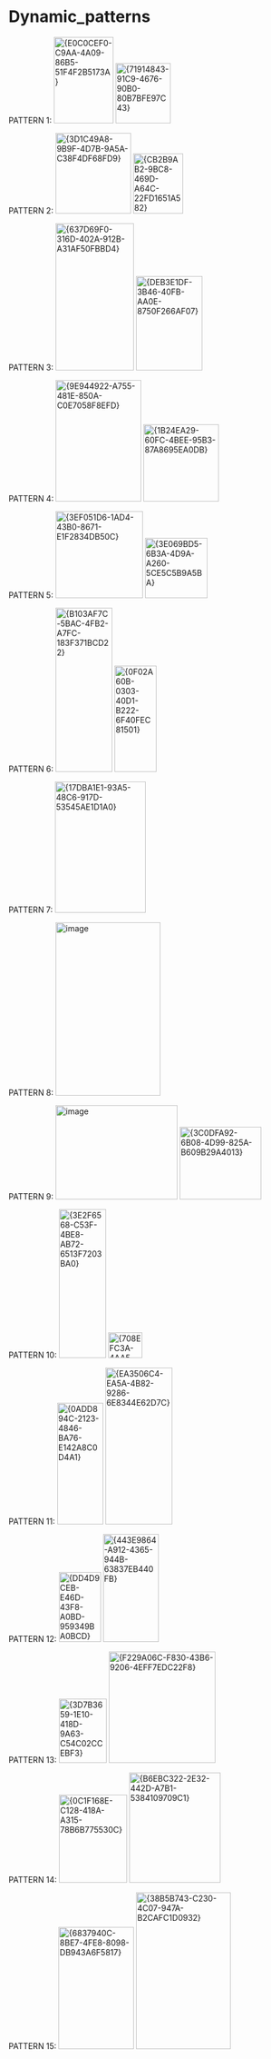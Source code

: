 # Dynamic_patterns
PATTERN 1:
<img width="105" height="152" alt="{E0C0CEF0-C9AA-4A09-86B5-51F4F2B5173A}" src="https://github.com/user-attachments/assets/a670192d-b550-438e-b408-8006980d30b1" />
<img width="97" height="106" alt="{71914843-91C9-4676-90B0-80B7BFE97C43}" src="https://github.com/user-attachments/assets/76cab629-14a8-4c8b-bf8a-f1d25641ad6a" />

PATTERN 2:
<img width="133" height="142" alt="{3D1C49A8-9B9F-4D7B-9A5A-C38F4DF68FD9}" src="https://github.com/user-attachments/assets/143766dc-5d98-4760-8e6d-28ef6cd58b8f" />
<img width="88" height="106" alt="{CB2B9AB2-9BC8-469D-A64C-22FD1651A582}" src="https://github.com/user-attachments/assets/322add27-68cc-4ff3-90e3-d5c27205dc11" />

PATTERN 3:
<img width="138" height="259" alt="{637D69F0-316D-402A-912B-A31AF50FBBD4}" src="https://github.com/user-attachments/assets/3d293343-9dfe-4315-9832-997b00801767" />
<img width="117" height="166" alt="{DEB3E1DF-3B46-40FB-AA0E-8750F266AF07}" src="https://github.com/user-attachments/assets/eb67fa7e-59e9-4de2-8865-fab10f73c2be" />

PATTERN 4:
<img width="151" height="214" alt="{9E944922-A755-481E-850A-C0E7058F8EFD}" src="https://github.com/user-attachments/assets/d0ed5a54-34e7-4327-9e52-bb2e83f5480c" />
<img width="133" height="136" alt="{1B24EA29-60FC-4BEE-95B3-87A8695EA0DB}" src="https://github.com/user-attachments/assets/7d0924c3-6552-4822-9b59-a70dbe9002e7" />

PATTERN 5:
<img width="154" height="153" alt="{3EF051D6-1AD4-43B0-8671-E1F2834DB50C}" src="https://github.com/user-attachments/assets/cc4af238-4fb3-4663-86e0-b2d7d36b9f73" />
<img width="110" height="106" alt="{3E069BD5-6B3A-4D9A-A260-5CE5C5B9A5BA}" src="https://github.com/user-attachments/assets/1ec8c374-a3bc-427c-9e6b-b9a2c81efb15" />

PATTERN 6:
<img width="100" height="289" alt="{B103AF7C-5BAC-4FB2-A7FC-183F371BCD22}" src="https://github.com/user-attachments/assets/fae5814f-93c7-4cc7-9070-f99886612a6c" />
<img width="74" height="187" alt="{0F02A60B-0303-40D1-B222-6F40FEC81501}" src="https://github.com/user-attachments/assets/cb35c3e8-f62b-405e-a45a-f8815f4464db" />

PATTERN 7:
<img width="160" height="231" alt="{17DBA1E1-93A5-48C6-917D-53545AE1D1A0}" src="https://github.com/user-attachments/assets/c1776258-e9ba-4f95-8bab-3de42641612e" />

PATTERN 8:
<img width="185" height="305" alt="image" src="https://github.com/user-attachments/assets/9ddc72b5-998a-4879-a2dd-2a538d72a078" />

PATTERN 9:
<img width="215" height="166" alt="image" src="https://github.com/user-attachments/assets/755ba5f8-6017-46f4-bd9e-947676b7edbb" />
<img width="144" height="128" alt="{3C0DFA92-6B08-4D99-825A-B609B29A4013}" src="https://github.com/user-attachments/assets/b4d1659a-5d6f-448c-96b3-005af82eec86" />

PATTERN 10:
<img width="83" height="262" alt="{3E2F6568-C53F-4BE8-AB72-6513F7203BA0}" src="https://github.com/user-attachments/assets/acd2354c-5d5a-4934-99d8-c601183304da" />
<img width="60" height="45" alt="{708EFC3A-4AA5-42DC-95E4-AE86E388A771}" src="https://github.com/user-attachments/assets/3e567b8f-e8e7-4352-aec9-f79f5b4b60ca" />

PATTERN 11:
<img width="81" height="214" alt="{0ADD894C-2123-4846-BA76-E142A8C0D4A1}" src="https://github.com/user-attachments/assets/aec07d87-5bf7-4fa5-941c-7804fcd6ce6e" />
<img width="118" height="276" alt="{EA3506C4-EA5A-4B82-9286-6E8344E62D7C}" src="https://github.com/user-attachments/assets/a30fcdb8-273b-4656-b4a1-0ca70bd04a40" />

PATTERN 12:
<img width="74" height="123" alt="{DD4D9CEB-E46D-43F8-A0BD-959349BA0BCD}" src="https://github.com/user-attachments/assets/06be8698-092d-4770-b9e5-7d85647393dd" />
<img width="98" height="190" alt="{443E9864-A912-4365-944B-63837EB440FB}" src="https://github.com/user-attachments/assets/21d527fe-9ed7-47e6-b5fc-ef56655fe17c" />

PATTERN 13:
<img width="84" height="113" alt="{3D7B3659-1E10-418D-9A63-C54C02CCEBF3}" src="https://github.com/user-attachments/assets/aa7b6bd6-a03c-40e7-9925-a130de7d7579" />
<img width="188" height="196" alt="{F229A06C-F830-43B6-9206-4EFF7EDC22F8}" src="https://github.com/user-attachments/assets/6671b3d1-d654-4eb8-a995-e1e3e69acfbe" />

PATTERN 14:
<img width="120" height="155" alt="{0C1F168E-C128-418A-A315-78B6B775530C}" src="https://github.com/user-attachments/assets/2f02e0d8-83e0-4ded-beee-1bf114fffcce" />
<img width="161" height="194" alt="{B6EBC322-2E32-442D-A7B1-5384109709C1}" src="https://github.com/user-attachments/assets/5ba7bd8d-ea1a-4396-9a80-d71babef2e53" />

PATTERN 15:
<img width="133" height="215" alt="{6837940C-8BE7-4FE8-8098-DB943A6F5817}" src="https://github.com/user-attachments/assets/09b1095a-be93-44af-b08b-6d2db7214c22" />
<img width="167" height="276" alt="{38B5B743-C230-4C07-947A-B2CAFC1D0932}" src="https://github.com/user-attachments/assets/ffc2fe5e-59de-40e2-82bd-a05cb747b643" />
